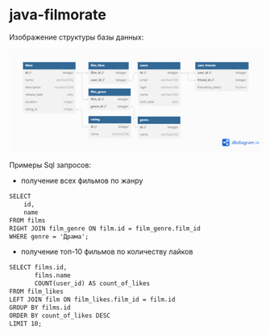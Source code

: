 # java-filmorate

Изображение структуры базы данных:

![Структура базы данных](/readme_files/database.png)

Примеры Sql запросов:

- получение всех фильмов по жанру
```
SELECT
    id,
    name
FROM films
RIGHT JOIN film_genre ON film.id = film_genre.film_id 
WHERE genre = 'Драма';
```
- получение топ-10 фильмов по количеству лайков
```
SELECT films.id,
       films.name
       COUNT(user_id) AS count_of_likes
FROM film_likes
LEFT JOIN film ON film_likes.film_id = film.id
GROUP BY films.id
ORDER BY count_of_likes DESC
LIMIT 10;
```